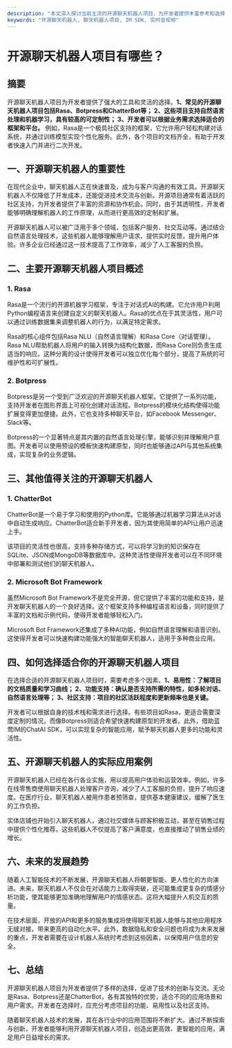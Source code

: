 ```yaml
---
description: "本文深入探讨当前主流的开源聊天机器人项目，为开发者提供丰富参考和选择，解析其特点和应用场景。"
keywords: "开源聊天机器人, 聊天机器人项目, IM SDK, 实时音视频"
---
```

# 开源聊天机器人项目有哪些？

## 摘要

开源聊天机器人项目为开发者提供了强大的工具和灵活的选择。**1、常见的开源聊天机器人项目包括Rasa、Botpress和ChatterBot等； 2、这些项目支持自然语言处理和机器学习，具有较高的可定制性； 3、开发者可以根据业务需求选择适合的框架和平台。** 例如，Rasa是一个极具社区支持的框架，它允许用户轻松构建对话系统，并通过训练模型实现个性化服务。此外，各个项目的文档齐全，有助于开发者快速入门并进行二次开发。

## 一、开源聊天机器人的重要性

在现代企业中，聊天机器人正在快速普及，成为与客户沟通的有效工具。开源聊天机器人不仅降低了开发成本，还能促进技术交流与创新。开源项目通常有着活跃的社区支持，为开发者提供了丰富的资源和协作机会。同时，由于其透明性，开发者能够明确理解机器人的工作原理，从而进行更高效的定制和扩展。

开源聊天机器人可以被广泛用于多个领域，包括客户服务、社交互动等。通过结合自然语言处理技术，这些机器人能够理解用户请求、提供实时反馈，提升用户体验。许多企业已经通过这一技术提高了工作效率，减少了人工客服的负担。

## 二、主要开源聊天机器人项目概述

### 1. Rasa

Rasa是一个流行的开源机器学习框架，专注于对话式AI的构建。它允许用户利用Python编程语言来创建自定义的聊天机器人。Rasa的优点在于其灵活性，用户可以通过训练数据集来调整机器人的行为，以满足特定需求。

Rasa的核心组件包括Rasa NLU（自然语言理解）和Rasa Core（对话管理）。Rasa NLU帮助机器人将用户的输入转换为结构化数据，而Rasa Core则负责生成适当的响应。这种分离的设计使得开发者可以独立优化每个部分，提高了系统的可维护性和可扩展性。

### 2. Botpress

Botpress是另一个受到广泛欢迎的开源聊天机器人框架。它提供了一系列功能，支持开发者在图形界面上可视化创建对话流程。Botpress的模块化结构使得功能扩展变得更加便捷。此外，它也支持多种聊天平台，如Facebook Messenger、Slack等。

Botpress的一个显著特点是其内置的自然语言处理引擎，能够识别并理解用户意图。开发者可以使用预设的模板快速构建原型，同时也能够通过API与其他系统集成，实现复杂的业务逻辑。

## 三、其他值得关注的开源聊天机器人

### 1. ChatterBot

ChatterBot是一个易于学习和使用的Python库。它能够通过机器学习算法从对话中自动生成响应。ChatterBot适合新手开发者，因为其使用简单的API让用户迅速上手。

该项目的灵活性也很高，支持多种存储方式，可以将学习到的知识保存在SQLite、JSON或MongoDB等数据库中。这种灵活性使得开发者可以在不同环境中部署和测试他们的聊天机器人。

### 2. Microsoft Bot Framework

虽然Microsoft Bot Framework不是完全开源，但它提供了丰富的功能和支持，是开发聊天机器人的一个良好选择。这个框架支持多种编程语言和设备，同时提供了丰富的文档和示例代码，使得开发者能够轻松入门。

Microsoft Bot Framework还集成了多种AI功能，例如自然语言理解和语音识别。这使得开发者可以快速构建功能强大的智能聊天机器人，适用于多种商业应用。

## 四、如何选择适合你的开源聊天机器人项目

在选择合适的开源聊天机器人项目时，需要考虑多个因素。**1、易用性：了解项目的文档质量和学习曲线； 2、功能支持：确认是否支持所需的特性，如多轮对话、自然语言处理等； 3、社区支持：项目的社区活跃程度和更新频率也是关键。**

开发者可以根据自身的技术栈和需求进行选择。有些项目如Rasa，更适合需要深度定制的情况，而像Botpress则适合希望快速构建原型的开发者。此外，借助蓝莺IM的ChatAI SDK，可以实现复杂的智能应用，赋予聊天机器人更多的功能和灵活性。

## 五、开源聊天机器人的实际应用案例

开源聊天机器人已经在各行各业实施，用以提高用户体验和运营效率。例如，许多在线零售商使用聊天机器人处理客户咨询，减少了人工客服的负担，提升了响应速度。在医疗行业，聊天机器人被用作患者预筛查，提供基本健康建议，缓解了医生的工作负担。

实体店铺也开始引入聊天机器人，通过社交媒体与顾客积极互动，甚至在销售过程中提供个性化推荐。这些机器人不仅提高了客户满意度，也直接推动了销售业绩的增长。

## 六、未来的发展趋势

随着人工智能技术的不断发展，开源聊天机器人将朝更智能、更人性化的方向演进。未来，聊天机器人不仅会在对话能力上取得突破，还可能集成更复杂的情感分析功能，使其能够更加准确地理解用户的情感状态。这将大幅提升人机交互的质量。

在技术层面，开放的API和更多的服务集成将使得聊天机器人能够与其他应用程序无缝对接，带来更高的自动化水平。此外，数据隐私和安全问题也将成为未来发展的重点，开发者需要在设计机器人系统时考虑到这些因素，以保障用户信息的安全。

## 七、总结

开源聊天机器人项目为开发者提供了多样的选择，促进了技术的创新与交流。无论是Rasa、Botpress还是ChatterBot，各有其独特的优势，适合不同的应用场景和用户需求。开发者在选择时，应充分考虑项目的功能、易用性以及社区支持。

随着聊天机器人技术的发展，其在各行业中的应用范围将不断扩大。通过不断探索与创新，开发者能够利用开源聊天机器人项目，创造出更高效、更智能的应用，满足用户日益增长的需求。
